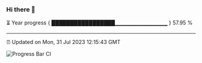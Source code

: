 ### Hi there 👋

⏳ Year progress { █████████████████▁▁▁▁▁▁▁▁▁▁▁▁▁ } 57.95 %

---

⏰ Updated on Mon, 31 Jul 2023 12:15:43 GMT

![Progress Bar CI](https://github.com/Shyam-Makwana/GitHub-Actions-Demo/workflows/Progress%20Bar%20CI/badge.svg)
